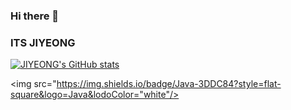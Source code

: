 ### Hi there 👋
### ITS JIYEONG

[![JIYEONG's GitHub stats](https://github-readme-stats.vercel.app/api?username=jiyeong08&count_private=true&show_icons=true&theme=radical&bg_color=90,black,blue)](https://github.com/jiyeong08/github-readme-stats)

<img src="https://img.shields.io/badge/Java-3DDC84?style=flat-square&logo=Java&lodoColor="white"/>

<!--
**jiyeong08/jiyeong08** is a ✨ _special_ ✨ repository because its `README.md` (this file) appears on your GitHub profile.

Here are some ideas to get you started:

- 🔭 I’m currently working on ...
- 🌱 I’m currently learning ...
- 👯 I’m looking to collaborate on ...
- 🤔 I’m looking for help with ...
- 💬 Ask me about ...
- 📫 How to reach me: ...
- 😄 Pronouns: ...
- ⚡ Fun fact: ...
-->
